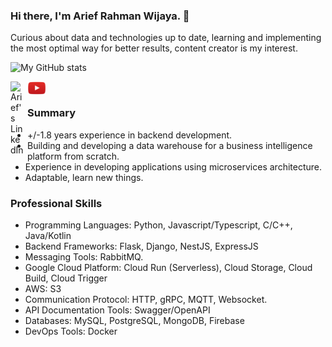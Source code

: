 ### Hi there, I'm Arief Rahman Wijaya.  👋

Curious about data and technologies up to date, learning and implementing the most optimal way for better results, content creator is my interest.

![My GitHub stats](https://github-readme-stats.vercel.app/api?username=AriefRahmanW&show_icons=true&theme=radical)

<a href="https://www.linkedin.com/in/ariefrahmanw/">
  <img align="left" alt="Arief's LinkedIn" width="22px" style="margin-right: 5px" src="https://raw.githubusercontent.com/peterthehan/peterthehan/master/assets/linkedin.svg" />
</a>
<a href="https://www.youtube.com/channel/UC-2TVPrsRZ8S3WD3nLhZrCQ">
  <img align="left" alt="Arief's Youtube" width="30px" src="./assets/img/yt.png" />
</a>
<br/>

### Summary
- +/-1.8 years experience in backend development.
- Building and developing a data warehouse for a business intelligence platform from scratch.
- Experience in developing applications using microservices architecture.
- Adaptable, learn new things.

### Professional Skills
- Programming Languages: Python, Javascript/Typescript, C/C++, Java/Kotlin
- Backend Frameworks: Flask, Django, NestJS, ExpressJS
- Messaging Tools: RabbitMQ.
- Google Cloud Platform: Cloud Run (Serverless), Cloud Storage, Cloud Build, Cloud Trigger
- AWS: S3
- Communication Protocol: HTTP, gRPC, MQTT, Websocket.
- API Documentation Tools: Swagger/OpenAPI
- Databases: MySQL, PostgreSQL, MongoDB, Firebase
- DevOps Tools: Docker


